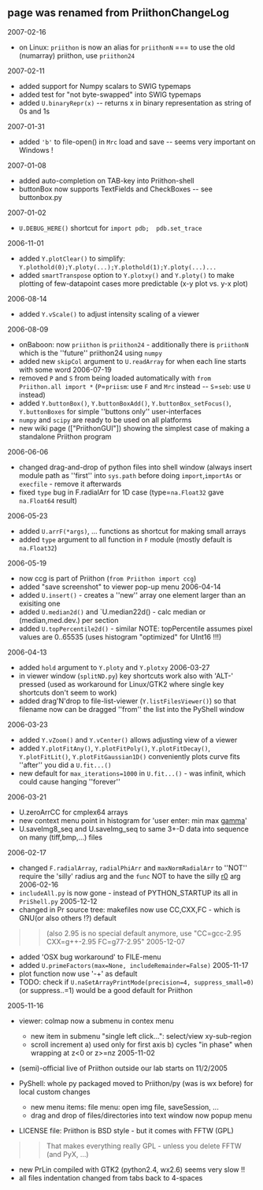 ## page was renamed from PriithonChangeLog
2007-02-16
  * on Linux:   `priithon` is now an alias for `priithonN`  === to use the old (numarray) priithon, use `priithon24`


2007-02-11
  * added support for Numpy scalars to SWIG typemaps
  * added test for "not byte-swapped" into SWIG typemaps
  * added `U.binaryRepr(x)` -- returns x in binary representation as string of 0s and 1s

2007-01-31
  * added `'b'` to file-open() in `Mrc` load and save -- seems very important on Windows !

2007-01-08
  * added auto-completion on TAB-key into Priithon-shell
  * buttonBox now supports TextFields and CheckBoxes -- see buttonbox.py

2007-01-02
  * `U.DEBUG_HERE()`    shortcut for  `import pdb;  pdb.set_trace`

2006-11-01
  * added `Y.plotClear()` to simplify: `Y.plothold(0);Y.ploty(...);Y.plothold(1);Y.ploty(...)...`
  * added `smartTranspose` option to `Y.plotxy()` and `Y.ploty()` to make plotting of few-datapoint cases more predictable (x-y plot vs. y-x plot)

2006-08-14
  * added `Y.vScale()` to adjust intensity scaling of a viewer

2006-08-09
  * onBaboon: now `priithon` is `priithon24` - additionally there is `priithonN` which is the ''future'' priithon24 using `numpy`
  * added new `skipCol` argument to `U.readArray` for when each line starts with some word
2006-07-19
  * removed `P` and `S` from being loaded automatically with `from Priithon.all import *` (`P`=`priism`: use `F` and `Mrc` instead -- `S`=`seb`: use `U` instead)
  * added `Y.buttonBox()`, `Y.buttonBoxAdd()`, `Y.buttonBox_setFocus()`, `Y.buttonBoxes` for simple ''buttons only'' user-interfaces
  * `numpy` and `scipy` are ready to be used on all platforms
  * new wiki page (["PriithonGUI"]) showing the simplest case of making a standalone Priithon program



2006-06-06
  * changed drag-and-drop of python files into shell window (always insert module path as ''first'' into `sys.path` before doing `import`,`importAs` or `execfile` - remove it afterwards
  * fixed `type` bug in F.radialArr for 1D case (type=`na.Float32` gave `na.Float64` result)


2006-05-23
  * added `U.arrF(*args)`, ... functions as shortcut for making small arrays
  * added `type` argument to all function in `F` module (mostly default is `na.Float32`)

2006-05-19
  * now ccg is part of Priithon (`from Priithon import ccg`)
  * added "save screenshot" to viewer pop-up menu
2006-04-14
  * added `U.insert()` - creates a ''new'' array one element larger than an exisiting one
  * added `U.median2d()` and `U.median22d() - calc median or (median,med.dev.) per section
  * added `U.topPercentile2d()` - similar NOTE: topPercentile assumes pixel values are 0..65535 (uses histogram "optimized" for UInt16 !!!)

2006-04-13
  * added `hold` argument to `Y.ploty` and `Y.plotxy`
2006-03-27
  * in viewer window (`splitND.py`) key shortcuts work also with 'ALT-' pressed (used as workaround for Linux/GTK2 where single key shortcuts don't seem to work)
  * added drag'N'drop to file-list-viewer (`Y.listFilesViewer()`) so that filename now can be dragged ''from'' the list into the PyShell window

2006-03-23
  * added `Y.vZoom()` and `Y.vCenter()`  allows adjusting view  of a viewer
  * added `Y.plotFitAny()`, `Y.plotFitPoly()`, `Y.plotFitDecay()`, `Y.plotFitLit()`, `Y.plotFitGaussian1D()` conveniently plots curve fits ''after'' you did a `U.fit...()`
  * new default for `max_iterations=1000` in `U.fit...()` - was infinit, which could cause hanging ''forever''

2006-03-21
  * U.zeroArrCC for cmplex64 arrays
  * new context menu point in histogram for 'user enter: min max [gamma](gamma.md)'
  * U.saveImg8\_seq and U.saveImg\_seq  to same 3+-D data into sequence on many (tiff,bmp,...) files

2006-02-17
  * changed `F.radialArray`, `radialPhiArr` and `maxNormRadialArr` to ''NOT'' require the 'silly' radius arg and the `func` NOT to have the silly [r0](https://code.google.com/p/priithon/source/detail?r=0) arg
2006-02-16
  * `includeAll.py` is now gone  - instead of PYTHON\_STARTUP its all in `PriShell.py`
2005-12-12
  * changed in Pr source tree: makefiles now use CC,CXX,FC - which is GNU(or also others !?) default
> > (also 2.95 is no special default anymore, use "CC=gcc-2.95 CXX=g++-2.95 FC=g77-2.95"
2005-12-07
  * added 'OSX bug workaround' to FILE-menu
  * added `U.primeFactors(max=None, includeRemainder=False)`
2005-11-17
  * plot function now use '-+' as default
  * TODO: check if `U.naSetArrayPrintMode(precision=4, suppress_small=0)` (or suppress..=1) would be a good default for Priithon

2005-11-16
  * viewer:  colmap now a submenu in contex menu
    * new item in submenu "single left click...":  select/view xy-sub-region
    * scroll increment a) used only for first axis b) cycles "in phase" when wrapping at z<0 or z>=nz
2005-11-02
  * (semi)-official live of Priithon outside our lab starts on 11/2/2005
  * PyShell: whole py packaged moved to Priithon/py (was is wx before) for local custom changes
    * new menu items: file menu: open img file, saveSession, ...
    * drag and drop of files/directories into text window now popup menu

  * LICENSE file:  Priithon is BSD style - but it comes with FFTW (GPL)
> > That makes everything really GPL - unless you delete FFTW (and PyX, ...)

  * new PrLin compiled with GTK2 (python2.4, wx2.6) seems very slow !!
  * all files indentation changed from tabs back to 4-spaces
